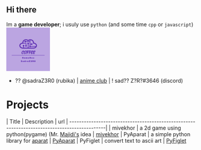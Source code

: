 ## Hi there
Im a **game developer**;
i usuly use `python` (and some time `cpp` or `javascript`)
<img algin="right" width="23%" src="./icon.png">

- ?? @sadraZ3R0 (rubika) | [anime club](https://discord.gg/animeh) | ! sad?? Z?R?#3646 (discord)


Projects
========

| Title | Description | url 
| ---------------------------------------------------------------------------------------------|
| mivekhor | a 2d game using python(pygame) (Mr. [Majidi's](http://peymanmajidi.ir/) idea | [mivekhor](https://github.com/SadraZ3R0/mivekhor)
| PyAparat  | a simple python library for [aparat](https://aparat.com) | [PyAparat](https://github.com/SadraZ3R0/PyAparat)
| PyFiglet | convert text to ascii art | [PyFiglet](https://github.com/SadraZ3R0/Py-Figlet)
